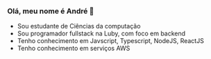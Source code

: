 ### Olá, meu nome é André 👋

- Sou estudante de Ciências da computação
- Sou programador fullstack na Luby, com foco em backend
- Tenho conhecimento em Javscript, Typescript, NodeJS, ReactJS
- Tenho conhecimento em serviços AWS
